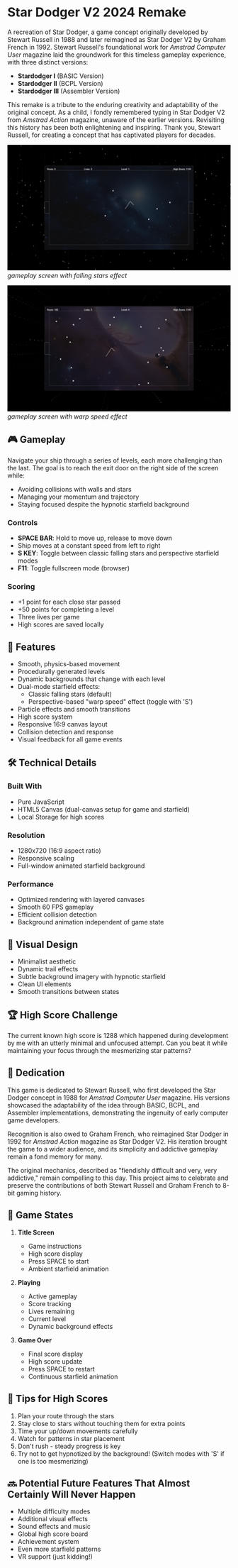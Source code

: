 # Star Dodger V2 2024 Remake

A recreation of Star Dodger, a game concept originally developed by Stewart Russell in 1988 and later reimagined as Star Dodger V2 by Graham French in 1992. Stewart Russell's foundational work for *Amstrad Computer User* magazine laid the groundwork for this timeless gameplay experience, with three distinct versions:

- **Stardodger I** (BASIC Version)
- **Stardodger II** (BCPL Version)
- **Stardodger III** (Assembler Version)

This remake is a tribute to the enduring creativity and adaptability of the original concept. As a child, I fondly remembered typing in Star Dodger V2 from *Amstrad Action* magazine, unaware of the earlier versions. Revisiting this history has been both enlightening and inspiring. Thank you, Stewart Russell, for creating a concept that has captivated players for decades.

![Title Screen](screens/01.png)
*gameplay screen with falling stars effect*

![Gameplay](screens/02.png)
*gameplay screen with warp speed effect*

## 🎮 Gameplay

Navigate your ship through a series of levels, each more challenging than the last. The goal is to reach the exit door on the right side of the screen while:
- Avoiding collisions with walls and stars
- Managing your momentum and trajectory
- Staying focused despite the hypnotic starfield background

### Controls
- **SPACE BAR**: Hold to move up, release to move down
- Ship moves at a constant speed from left to right
- **S KEY**: Toggle between classic falling stars and perspective starfield modes
- **F11**: Toggle fullscreen mode (browser)

### Scoring
- +1 point for each close star passed
- +50 points for completing a level
- Three lives per game
- High scores are saved locally

## 🚀 Features

- Smooth, physics-based movement
- Procedurally generated levels
- Dynamic backgrounds that change with each level
- Dual-mode starfield effects:
  - Classic falling stars (default)
  - Perspective-based "warp speed" effect (toggle with 'S')
- Particle effects and smooth transitions
- High score system
- Responsive 16:9 canvas layout
- Collision detection and response
- Visual feedback for all game events

## 🛠️ Technical Details

### Built With
- Pure JavaScript
- HTML5 Canvas (dual-canvas setup for game and starfield)
- Local Storage for high scores

### Resolution
- 1280x720 (16:9 aspect ratio)
- Responsive scaling
- Full-window animated starfield background

### Performance
- Optimized rendering with layered canvases
- Smooth 60 FPS gameplay
- Efficient collision detection
- Background animation independent of game state

## 🎨 Visual Design

- Minimalist aesthetic
- Dynamic trail effects
- Subtle background imagery with hypnotic starfield
- Clean UI elements
- Smooth transitions between states

## 🏆 High Score Challenge

The current known high score is 1288 which happened during development by me with an utterly minimal and unfocused attempt. Can you beat it while maintaining your focus through the mesmerizing star patterns?

## 💝 Dedication

This game is dedicated to Stewart Russell, who first developed the Star Dodger concept in 1988 for *Amstrad Computer User* magazine. His versions showcased the adaptability of the idea through BASIC, BCPL, and Assembler implementations, demonstrating the ingenuity of early computer game developers.

Recognition is also owed to Graham French, who reimagined Star Dodger in 1992 for *Amstrad Action* magazine as Star Dodger V2. His iteration brought the game to a wider audience, and its simplicity and addictive gameplay remain a fond memory for many.

The original mechanics, described as "fiendishly difficult and very, very addictive," remain compelling to this day. This project aims to celebrate and preserve the contributions of both Stewart Russell and Graham French to 8-bit gaming history.

## 🔄 Game States

1. **Title Screen**
   - Game instructions
   - High score display
   - Press SPACE to start
   - Ambient starfield animation

2. **Playing**
   - Active gameplay
   - Score tracking
   - Lives remaining
   - Current level
   - Dynamic background effects

3. **Game Over**
   - Final score display
   - High score update
   - Press SPACE to restart
   - Continuous starfield animation

## 🎯 Tips for High Scores

1. Plan your route through the stars
2. Stay close to stars without touching them for extra points
3. Time your up/down movements carefully
4. Watch for patterns in star placement
5. Don't rush - steady progress is key
6. Try not to get hypnotized by the background! (Switch modes with 'S' if one is too mesmerizing)

## 🔜 Potential Future Features That Almost Certainly Will Never Happen

- Multiple difficulty modes
- Additional visual effects
- Sound effects and music
- Global high score board
- Achievement system
- Even more starfield patterns
- VR support (just kidding!)
